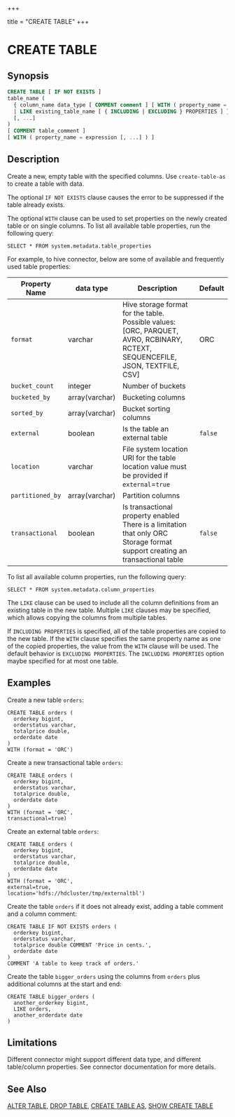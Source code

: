 +++

title = "CREATE TABLE"
+++

CREATE TABLE
============

Synopsis
--------

``` sql
CREATE TABLE [ IF NOT EXISTS ]
table_name (
  { column_name data_type [ COMMENT comment ] [ WITH ( property_name = expression [, ...] ) ]
  | LIKE existing_table_name [ { INCLUDING | EXCLUDING } PROPERTIES ] }
  [, ...]
)
[ COMMENT table_comment ]
[ WITH ( property_name = expression [, ...] ) ]
```

Description
-----------

Create a new, empty table with the specified columns. Use `create-table-as` to create a table with data.

The optional `IF NOT EXISTS` clause causes the error to be suppressed if the table already exists.

The optional `WITH` clause can be used to set properties on the newly created table or on single columns. To list all available table properties, run the following query:

    SELECT * FROM system.metadata.table_properties

For example, to hive connector, below are some of available and frequently used table properties:

| Property Name    | data type      | Description                                                  | Default |
| ---------------- | -------------- | ------------------------------------------------------------ | ------- |
| `format`         | varchar        | Hive storage format for the table. Possible values: [ORC, PARQUET, AVRO, RCBINARY, RCTEXT, SEQUENCEFILE, JSON, TEXTFILE, CSV] | ORC     |
| `bucket_count`   | integer        | Number of buckets                                            |         |
| `bucketed_by`    | array(varchar) | Bucketing columns                                            |         |
| `sorted_by`      | array(varchar) | Bucket sorting columns                                       |         |
| `external`       | boolean        | Is the table an external table                               | `false` |
| `location`       | varchar        | File system location URI for the table location value must be provided if `external`=`true` |         |
| `partitioned_by` | array(varchar) | Partition columns                                            |         |
| `transactional`  | boolean        | Is transactional property enabled There is a limitation that only ORC Storage format support creating an transactional table | `false` |

To list all available column properties, run the following query:

    SELECT * FROM system.metadata.column_properties

The `LIKE` clause can be used to include all the column definitions from an existing table in the new table. Multiple `LIKE` clauses may be specified, which allows copying the columns from multiple tables.

If `INCLUDING PROPERTIES` is specified, all of the table properties are copied to the new table. If the `WITH` clause specifies the same property name as one of the copied properties, the value from the `WITH`
clause will be used. The default behavior is `EXCLUDING PROPERTIES`. The `INCLUDING PROPERTIES` option maybe specified for at most one table.

Examples
--------

Create a new table `orders`:

    CREATE TABLE orders (
      orderkey bigint,
      orderstatus varchar,
      totalprice double,
      orderdate date
    )
    WITH (format = 'ORC')

Create a new transactional table `orders`:

    CREATE TABLE orders (
      orderkey bigint,
      orderstatus varchar,
      totalprice double,
      orderdate date
    )
    WITH (format = 'ORC',
    transactional=true)

Create an external table `orders`:

    CREATE TABLE orders (
      orderkey bigint,
      orderstatus varchar,
      totalprice double,
      orderdate date
    )
    WITH (format = 'ORC',
    external=true,
    location='hdfs://hdcluster/tmp/externaltbl')

Create the table `orders` if it does not already exist, adding a table comment and a column comment:

    CREATE TABLE IF NOT EXISTS orders (
      orderkey bigint,
      orderstatus varchar,
      totalprice double COMMENT 'Price in cents.',
      orderdate date
    )
    COMMENT 'A table to keep track of orders.'

Create the table `bigger_orders` using the columns from `orders` plus additional columns at the start and end:

    CREATE TABLE bigger_orders (
      another_orderkey bigint,
      LIKE orders,
      another_orderdate date
    )

Limitations
-----------

Different connector might support different data type, and different table/column properties. See connector documentation for more details.

See Also
--------

[ALTER TABLE](./alter-table.md), [DROP TABLE](./drop-table.md), [CREATE TABLE AS](./create-table-as.md), [SHOW CREATE TABLE](./show-create-table.md)

